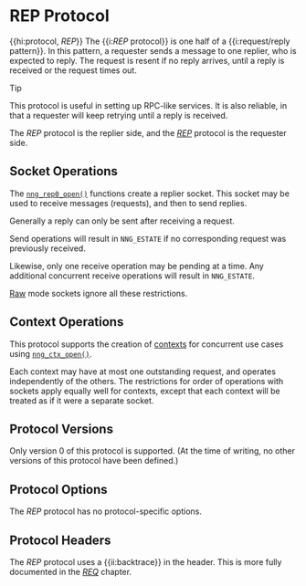 # REP Protocol

{{hi:protocol, _REP_}}
The {{i:_REP_ protocol}} is one half of a {{i:request/reply pattern}}.
In this pattern, a requester sends a message to one replier, who
is expected to reply.
The request is resent if no reply arrives,
until a reply is received or the request times out.

> [!TIP]
> This protocol is useful in setting up RPC-like services.
> It is also reliable, in that a requester will keep retrying until
> a reply is received.

The _REP_ protocol is the replier side, and the
[_REP_](req.md) protocol is the requester side.

## Socket Operations

The [`nng_rep0_open()`](nng_rep_open.md) functions create a replier socket.
This socket may be used to receive messages (requests), and then to send
replies.

Generally a reply can only be sent after receiving a request.

Send operations will result in `NNG_ESTATE` if no corresponding request
was previously received.

Likewise, only one receive operation may be pending at a time.
Any additional concurrent receive operations will result in `NNG_ESTATE`.

[Raw](../overview/raw.md) mode sockets ignore all these restrictions.

## Context Operations

This protocol supports the creation of [contexts](../api/nng_ctx.md) for concurrent use cases using [`nng_ctx_open()`](../api/nng_ctx_open.md).

Each context may have at most one outstanding request, and operates
independently of the others.
The restrictions for order of operations with sockets apply equally
well for contexts, except that each context will be treated as if it were
a separate socket.

## Protocol Versions

Only version 0 of this protocol is supported.
(At the time of writing, no other versions of this protocol have been defined.)

## Protocol Options

The _REP_ protocol has no protocol-specific options.

## Protocol Headers

The _REP_ protocol uses a {{ii:backtrace}} in the header.
This is more fully documented in the [_REQ_](req.md) chapter.
